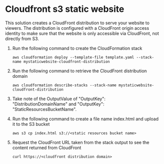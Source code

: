 # Cloudfront s3 static website
This solution creates a CloudFront distribution to serve your website to viewers. The distribution is configured with a CloudFront origin access identity to make sure that the website is only accessible via CloudFront, not directly from S3.

1. Run the following command to create the CloudFormation stack
    ```shell
    aws cloudformation deploy --template-file template.yaml --stack-name mystaticwebsite-cloudfront-distribution
    ```

2. Run the following command to retrieve the CloudFront distribution domain
    ```shell
    aws cloudformation describe-stacks --stack-name mystaticwebsite-cloudfront-distribution
    ```

3. Take note of the OutputValue of "OutputKey": "DistributionDomainName" and "OutputKey": "StaticResourcesBucketName".

4. Run the following command to create a file name index.html and upload it to the S3 bucket
    ```shell
    aws s3 cp index.html s3://<static resources bucket name>
    ```

5. Request the CloudFront URL taken from the stack output to see the content returned from CloudFront
    ```shell
    curl https://<cloudfront distribution domain>
    ```
